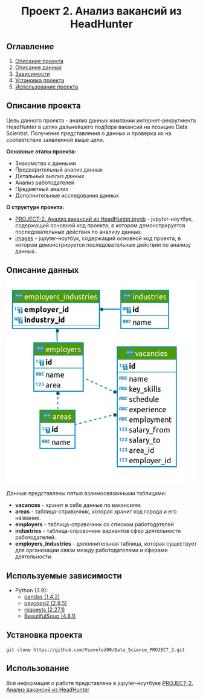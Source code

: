 
# <center> Проект 2. Анализ вакансий из HeadHunter </center>
## Оглавление
1. [Описание проекта](#Описание-проекта)
2. [Описание данных](#Описание-данных)
3. [Зависимости](#Используемые-зависимости)
4. [Установка проекта](#Установка-проекта)
5. [Использование проекта](#Использование)

## Описание проекта

Цель данного проекта - анализ данных компании интернет-рекрутмента HeadHunter в целях дальнейшего подбора вакансий на позицию Data Scientist. Получение представления о данных и проверка их на соответствие заявленной выше цели.

**Основные этапы проекта:**
* Знакомство с данными
* Предварительный анализ данных
* Детальный анализ данных
* Анализ работодателей
* Предметный анализ
* Дополнительные исследования данных

**О структуре проекта:**

* [PROJECT-2. Анализ вакансий из HeadHunter.ipynb](./PROJECT-2.%20Анализ%20вакансий%20из%20HeadHunter.ipynb) - jupyter-ноутбук, содержащий основной код проекта, в котором демонстрируется последовательные действия по анализу данных.
* [images](./images) - jupyter-ноутбук, содержащий основной код проекта, в котором демонстрируется последовательные действия по анализу данных.


## Описание данных


![](./images/sheme.jpg)

Данные представлены пятью взаимосвязанными таблицами:
* **vacances** - хранит в себе данные по вакансиям.
* **areas** - таблица-справочник, которая хранит код города и его название.
* **employers** - таблица-справочник со списком работодателей
* **industries** - таблица-спровочник вариантов сфер деятельности работодателей.
* **employers_industries** - дополнительная таблица, которая существует для организации связи между работодателями и сферами деятельности.

## Используемые зависимости
* Python (3.9):
    * [pandas (1.4.2)](https://pandas.pydata.org)
    * [psycopg2 (2.9.5)](https://www.psycopg.org)
    * [requests (2.27.1)](https://requests.readthedocs.io/en/latest/)
    * [BeautifulSoup (4.8.1)](https://beautiful-soup-4.readthedocs.io/en/latest/)

## Установка проекта

```
git clone https://github.com/Vsevolod90/Data_Science_PROJECT_2.git
```

## Использование
Вся информация о работе представлена в jupyter-ноутбуке [PROJECT-2. Анализ вакансий из HeadHunter](./PROJECT-2.%20Анализ%20вакансий%20из%20HeadHunter.ipynb)
